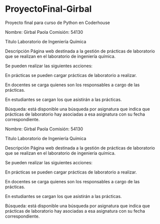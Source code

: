 # ProyectoFinal-Girbal
Proyecto final para curso de Python en Coderhouse

Nombre: Girbal Paola
Comisión: 54130

Título
Laboratorio de Ingeniería Química

Descripción
Página web destinada a la gestión de prácticas de laboratorio que se realizan en el laboratorio de ingeniería química.

Se pueden realizar las siguientes acciones:

En prácticas se pueden cargar prácticas de laboratorio a realizar.

En docentes se carga quienes son los responsables a cargo de las prácticas.

En estudiantes se cargan los que asistirán a las prácticas.

Búsqueda: está disponible una búsqueda por asignatura que indica que prácticas de laboratorio hay asociadas a esa asignatura con su fecha correspondiente.

Nombre: Girbal Paola
Comisión: 54130

Título
Laboratorio de Ingeniería Química

Descripción
Página web destinada a la gestión de prácticas de laboratorio que se realizan en el laboratorio de ingeniería química.

Se pueden realizar las siguientes acciones:

En prácticas se pueden cargar prácticas de laboratorio a realizar.

En docentes se carga quienes son los responsables a cargo de las prácticas.

En estudiantes se cargan los que asistirán a las prácticas.

Búsqueda: está disponible una búsqueda por asignatura que indica que prácticas de laboratorio hay asociadas a esa asignatura con su fecha correspondiente.